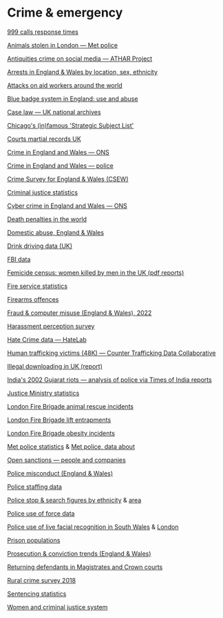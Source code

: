 # Crime & emergency

[999 calls response times](https://www.police.uk/pu/your-area/derbyshire-constabulary/performance/999-performance-data/)

[Animals stolen in London — Met police](https://data.london.gov.uk/dataset/mps-stolen-animals-dashboard-data)

[Antiquities crime on social media — ATHAR Project](http://atharproject.org/report2019/)

[Arrests in England & Wales by location, sex, ethnicity](https://www.ethnicity-facts-figures.service.gov.uk/crime-justice-and-the-law/policing/number-of-arrests/latest)

[Attacks on aid workers around the world](https://aidworkersecurity.org/)

[Blue badge system in England: use and abuse](https://www.gov.uk/government/statistical-data-sets/blue-badge-scheme-statistics-data-tables-dis)

[Case law — UK national archives](https://caselaw.nationalarchives.gov.uk/)

[Chicago's (in)famous 'Strategic Subject List'](https://data.cityofchicago.org/Public-Safety/Strategic-Subject-List-Historical/4aki-r3np)

[Courts martial records UK](https://www.gov.uk/government/publications/court-martial-results-from-the-military-court-centres)

[Crime in England and Wales — ONS](https://www.ons.gov.uk/peoplepopulationandcommunity/crimeandjustice/datasets/policeforceareadatatables)

[Crime in England and Wales — police](https://data.police.uk/data/statistical-data/)

[Crime Survey for England & Wales (CSEW)](https://www.crimesurvey.co.uk/en/index.html)

[Criminal justice statistics](https://www.data.gov.uk/dataset/cbe9ff83-a459-444f-bc92-39dc70bbdec1/criminal-justice-statistics)

[Cyber crime in England and Wales — ONS](https://www.ons.gov.uk/peoplepopulationandcommunity/crimeandjustice/datasets/crimeinenglandandwalesexperimentaltables&sa=D&source=editors&ust=1619805122951000&usg=AOvVaw3oYkI1UYBxO2uT6v6XHLpP)

[Death penalties in the world](https://dataverse.harvard.edu/dataset.xhtml?persistentId=doi:10.7910/DVN/LI3WYK)

[Domestic abuse, England & Wales](https://www.ons.gov.uk/peoplepopulationandcommunity/crimeandjustice/articles/domesticabuseprevalenceandtrendsenglandandwales/previousReleases)

[Drink driving data (UK)](https://www.gov.uk/government/statistical-data-sets/reported-drinking-and-driving-ras51#digital-breath-tests-in-england-and-wales)

[FBI data](https://cde.ucr.cjis.gov/LATEST/webapp/#/pages/downloads)

[Femicide census: women killed by men in the UK (pdf reports)](https://www.femicidecensus.org/)

[Fire service statistics](https://www.gov.uk/government/statistical-data-sets/fire-statistics-data-tables)

[Firearms offences](https://www.ons.gov.uk/peoplepopulationandcommunity/crimeandjustice/datasets/offencesinvolvingtheuseofweaponsdatatables)

[Fraud & computer misuse (England & Wales), 2022](https://www.ons.gov.uk/releases/natureoffraudandcomputermisuseinenglandandwalesyearendingmarch2022)

[Harassment perception survey](https://www.ons.gov.uk/peoplepopulationandcommunity/crimeandjustice/bulletins/perceptionsofpersonalsafetyandexperiencesofharassmentgreatbritain/2to27june2021)

[Hate Crime data — HateLab](https://hatelab.net/data)

[Human trafficking victims (48K) — Counter Trafficking Data Collaborative](https://www.ctdatacollaborative.org/)

[Illegal downloading in UK (report)](https://www.gov.uk/government/publications/online-copyright-infringement-tracker-survey-10th-wave/online-copyright-infringement-tracker-survey-10th-wave-executive-summary)

[India's 2002 Gujarat riots — analysis of police via Times of India reports](https://github.com/slanglab/IndiaPoliceEvents)

[Justice Ministry statistics](https://www.gov.uk/search/research-and-statistics?content_store_document_type=statistics_published&organisations%5B%5D=ministry-of-justice&order=updated-newest)

[London Fire Brigade animal rescue incidents](https://data.london.gov.uk/dataset/animal-rescue-incidents-attended-by-lfb)

[London Fire Brigade lift entrapments](https://data.london.gov.uk/dataset/shut-in-lift-releases--lift-entrapments--attended-by-lfb)

[London Fire Brigade obesity incidents](https://data.london.gov.uk/dataset/bariatric-incidents-attended-by-lfb)

[Met police statistics](https://www.met.police.uk/sd/stats-and-data/) & [Met police, data about](https://data.london.gov.uk/dataset/?org=db7940dd-ee1a-4a68-b874-c34151e16e82)

[Open sanctions — people and companies](https://www.opensanctions.org/)

[Police misconduct (England & Wales)](https://www.gov.uk/government/collections/police-misconduct-statistics)

[Police staffing data](https://www.gov.uk/government/statistics/police-workforce-open-data-tables)

[Police stop & search figures by ethnicity](https://www.ethnicity-facts-figures.service.gov.uk/crime-justice-and-the-law/policing/stop-and-search/latest) & [area](https://data.police.uk/data/)

[Police use of force data](https://www.gov.uk/government/statistics/police-use-of-force-statistics-england-and-wales-april-2019-to-march-2020)

[Police use of live facial recognition in South Wales](https://www.south-wales.police.uk/SysSiteAssets/media/downloads/south-wales/about-us/frt/live-facial-recognition/results-of-all-deployments---lleoliadau-for-live-facial-recognition-lfr.pdf) & [London](https://www.met.police.uk/SysSiteAssets/media/downloads/force-content/met/advice/lfr/new/lfr-deployment-grid-2023-v.3.2-web.pdf)

[Prison populations](https://www.gov.uk/government/statistics/prison-population-figures-2023)

[Prosecution & conviction trends (England & Wales)](https://www.gov.uk/government/collections/criminal-justice-statistics-quarterly)

[Returning defendants in Magistrates and Crown courts](https://www.gov.uk/government/publications/data-first-criminal-courts-linked-data)

[Rural crime survey 2018](https://www.nationalruralcrimenetwork.net/research/internal/2018survey/)

[Sentencing statistics](https://www.gov.uk/government/statistics/criminal-justice-system-statistics-quarterly-december-2022)

<!--
[US civilian complaints against NYPD police, 1982-2020 — Propublica](https://www.propublica.org/datastore/dataset/civilian-complaints-against-new-york-city-police-officers)

[US people killed during encounters with US police (26K) — Fatal Encounters](https://fatalencounters.org)

[US prison deaths — Reuters](https://www.reuters.com/investigates/special-report/usa-jails-graphic/)

[US police violence against protesters — Propublica](https://projects.propublica.org/protest-police-videos)

[US police traffic stops — The Stanford Open Policing Project](https://openpolicing.stanford.edu/data/)

[US death row prisoners since 1976 — The Intercept](https://github.com/firstlookmedia/the-condemned-data)

[US death row inmates executed since 1976 — Select Star SQL](https://selectstarsql.com/frontmatter.html)

[US lawsuits against Chicago police (settlements paid)](http://projects.chicagoreporter.com/settlements/search/officersDatabase)

[US police officers killed or injured on duty 2019](https://ucr.fbi.gov/leoka/2019/downloads/download-files)

[US police violence and Black Lives Matters protest — Bellingcat](https://docs.google.com/spreadsheets/d/1-9KKfaEDhgeJ8dz8HjsFNBniDCQj-5ADWbuMkw2hNBU/edit#gid=1686998620)

[US Police deaths, 538](https://fivethirtyeight.datasettes.com/fivethirtyeight/police-deaths%2Fall_data) & [clean](https://fivethirtyeight.datasettes.com/fivethirtyeight/police-deaths%2Fclean_data)

[US Police killings (2015-21) — Washington Post](https://www.washingtonpost.com/graphics/investigations/police-shootings-database/)

[US 12,000 civilian complaints against NYPD](https://www.propublica.org/datastore/dataset/civilian-complaints-against-new-york-city-police-officers)

[US shootings. The violence project](https://www.theviolenceproject.org/mass-shooter-database/)

[US shootings. Gun violence archive](https://www.gunviolencearchive.org/methodology)

[US shootings. Mother Jones](https://www.motherjones.com/politics/2012/12/mass-shootings-mother-jones-full-data) -->

[Women and criminal justice system](https://www.gov.uk/government/collections/women-and-the-criminal-justice-system)
